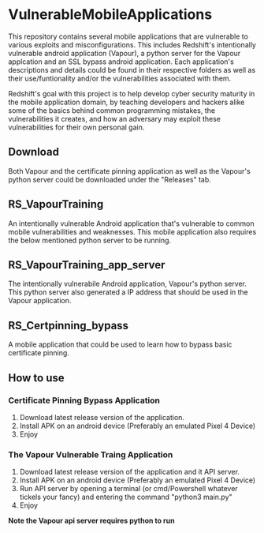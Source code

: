 # VulnerableMobileApplications
This repository contains several mobile applications that are vulnerable to various exploits and misconfigurations. This includes Redshift's intentionally vulnerable android application (Vapour), a python server for the Vapour applcation and an SSL bypass android application. Each application's descriptions and details could be found in their respective folders as well as their use/funtionality and/or the vulnerabilities associated with them.

Redshift's goal with this project is to help develop cyber security maturity in the mobile application domain, by teaching developers and hackers alike some of the basics behind common programming mistakes, the vulnerabilities it creates, and how an adversary may exploit these vulnerabilities for their own personal gain.

## Download
Both Vapour and the certificate pinning application as well as the Vapour's python server could be downloaded under the "Releases" tab.

## RS_VapourTraining
An intentionally vulnerable Android application that's vulnerable to common mobile vulnerabilities and weaknesses. This mobile application also requires the below mentioned python server to be running.

## RS_VapourTraining_app_server
The intentionally vulnerabile Android application, Vapour's python server. This python server also generated a IP address that should be used in the Vapour application.

## RS_Certpinning_bypass
A mobile application that could be used to learn how to bypass basic certificate pinning.

## How to use

### Certificate Pinning Bypass Application
1. Download latest release version of the application.
2. Install APK on an android device (Preferably an emulated Pixel 4 Device)
3. Enjoy

### The Vapour Vulnerable Traing Application
1. Download latest release version of the application and it API server.
2. Install APK on an android device (Preferably an emulated Pixel 4 Device)
3. Run API server by opening a terminal (or cmd/Powershell whatever tickels your fancy) and entering the command "python3 main.py"
4.  Enjoy

**Note the Vapour api server requires python to run**

